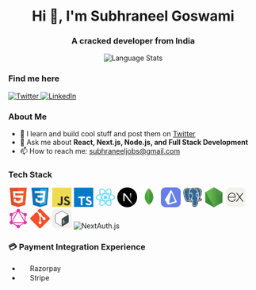 <h1 align="center">Hi 👋, I'm Subhraneel Goswami</h1>
<h3 align="center">A cracked developer from India</h3>
<p align="center">
  <img src="https://readmestats.999857.xyz/api/top-langs?username=subhraneel2005&show_icons=true&locale=en&layout=compact&theme=dark" alt="Language Stats" />
</p>

### Find me here
<a href="https://twitter.com/Subhraneel55545" target="_blank">
  <img src="https://img.shields.io/twitter/follow/Subhraneel55545?style=social" alt="Twitter" />
</a>
<a href="https://www.linkedin.com/in/subhraneel-goswami-599931282/" target="_blank">
  <img src="https://img.shields.io/badge/-Subhraneel%20Goswami-blue?style=flat-square&logo=Linkedin&logoColor=white" alt="LinkedIn" />
</a>

### About Me
- 🔭 I learn and build cool stuff and post them on <a href="https://twitter.com/Subhraneel55545" target="_blank">Twitter</a>
- 💬 Ask me about **React, Next.js, Node.js, and Full Stack Development**
- 📫 How to reach me: subhraneeljobs@gmail.com

### Tech Stack
<p align="left">
<img src="https://raw.githubusercontent.com/devicons/devicon/master/icons/html5/html5-original.svg" alt="HTML5" width="40" height="40"/>
<img src="https://raw.githubusercontent.com/devicons/devicon/master/icons/css3/css3-original.svg" alt="CSS3" width="40" height="40"/>
<img src="https://raw.githubusercontent.com/devicons/devicon/master/icons/javascript/javascript-original.svg" alt="JavaScript" width="40" height="40"/>
<img src="https://raw.githubusercontent.com/devicons/devicon/master/icons/typescript/typescript-original.svg" alt="TypeScript" width="40" height="40"/>
<img src="https://raw.githubusercontent.com/devicons/devicon/master/icons/react/react-original.svg" alt="React" width="40" height="40"/>
<img src="https://raw.githubusercontent.com/devicons/devicon/master/icons/nextjs/nextjs-original.svg" alt="Next.js" width="40" height="40"/>
<img src="https://raw.githubusercontent.com/devicons/devicon/master/icons/mongodb/mongodb-original.svg" alt="MongoDB" width="40" height="40"/>
<img src="https://github.com/tandpfun/skill-icons/blob/main/icons/Prisma.svg" alt="Prisma" width="40" height="40"/>
<img src="https://raw.githubusercontent.com/devicons/devicon/master/icons/postgresql/postgresql-original.svg" alt="PostgreSQL" width="40" height="40"/>
<img src="https://raw.githubusercontent.com/devicons/devicon/master/icons/nodejs/nodejs-original.svg" alt="Node.js" width="40" height="40"/>
<img src="https://github.com/tandpfun/skill-icons/blob/main/icons/ExpressJS-Light.svg" alt="Express.js" width="40" height="40"/>
<img src="https://raw.githubusercontent.com/devicons/devicon/master/icons/graphql/graphql-plain.svg" alt="GraphQL" width="40" height="40"/>
<img src="https://raw.githubusercontent.com/devicons/devicon/master/icons/git/git-original.svg" alt="Git" width="40" height="40"/>
<img src="https://github.com/tandpfun/skill-icons/blob/main/icons/Bash-Light.svg" alt="Bash" width="40" height="40"/>
<img src="https://camo.githubusercontent.com/f4758620c60f931a2b9bfe132176a2e6dee2cbbb80c713639d4a969ab6100b8e/68747470733a2f2f70726576696577732e6a756d7073686172652e636f6d2f7468756d622f38313562633031623739366464366631373333633935376335616631393439333334623665626631613431636237383263383138663362633833383430343965323531646361366532336330633437373638636137393739366539393036376132343934633961336461393961353036326534353030343134306264363334613037363935343432643631633366663961323139656531323435613230656533" alt="NextAuth.js" width="40" height="40"/>
</p>

### 💳 Payment Integration Experience
- <img src="https://razorpay.com/favicon.png" width="16" height="16"/> Razorpay
- <img src="https://stripe.com/favicon.ico" width="16" height="16"/> Stripe
